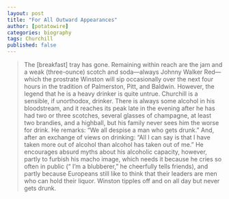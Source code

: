 ```yaml
---
layout: post
title: "For All Outward Appearances"
author: [potatowire]
categories: biography
tags: Churchill
published: false
---
```


> The [breakfast] tray has gone. Remaining within reach are the jam and a weak (three-ounce) scotch and soda—always Johnny Walker Red—which the prostrate Winston will sip occasionally over the next four hours in the tradition of Palmerston, Pitt, and Baldwin. However, the legend that he is a heavy drinker is quite untrue. Churchill is a sensible, if unorthodox, drinker. There is always some alcohol in his bloodstream, and it reaches its peak late in the evening after he has had two or three scotches, several glasses of champagne, at least two brandies, and a highball, but his family never sees him the worse for drink. He remarks: “We all despise a man who gets drunk.” And, after an exchange of views on drinking: “All I can say is that I have taken more out of alcohol than alcohol has taken out of me.” He encourages absurd myths about his alcoholic capacity, however, partly to furbish his macho image, which needs it because he cries so often in public (“ I’m a blubberer,” he cheerfully tells friends), and partly because Europeans still like to think that their leaders are men who can hold their liquor. Winston tipples off and on all day but never gets drunk. 